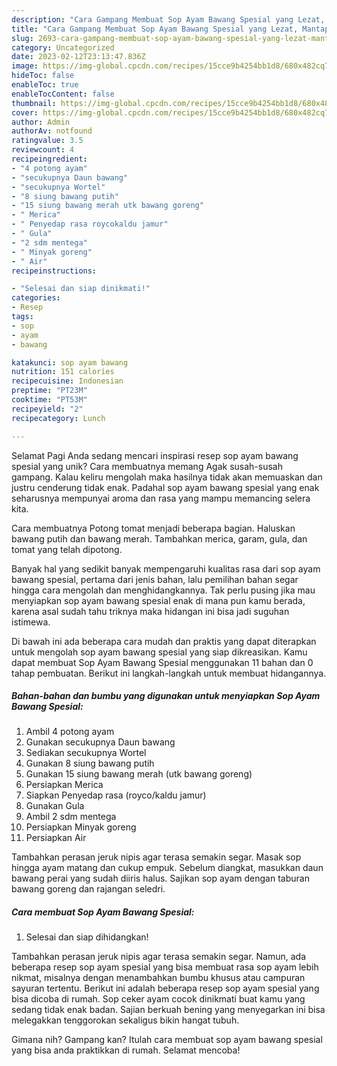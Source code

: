 ```yaml
---
description: "Cara Gampang Membuat Sop Ayam Bawang Spesial yang Lezat, Mantap"
title: "Cara Gampang Membuat Sop Ayam Bawang Spesial yang Lezat, Mantap"
slug: 2693-cara-gampang-membuat-sop-ayam-bawang-spesial-yang-lezat-mantap
category: Uncategorized
date: 2023-02-12T23:13:47.836Z
image: https://img-global.cpcdn.com/recipes/15cce9b4254bb1d8/680x482cq70/sop-ayam-bawang-spesial-foto-resep-utama.jpg
hideToc: false
enableToc: true
enableTocContent: false
thumbnail: https://img-global.cpcdn.com/recipes/15cce9b4254bb1d8/680x482cq70/sop-ayam-bawang-spesial-foto-resep-utama.jpg
cover: https://img-global.cpcdn.com/recipes/15cce9b4254bb1d8/680x482cq70/sop-ayam-bawang-spesial-foto-resep-utama.jpg
author: Admin
authorAv: notfound
ratingvalue: 3.5
reviewcount: 4
recipeingredient:
- "4 potong ayam"
- "secukupnya Daun bawang"
- "secukupnya Wortel"
- "8 siung bawang putih"
- "15 siung bawang merah utk bawang goreng"
- " Merica"
- " Penyedap rasa roycokaldu jamur"
- " Gula"
- "2 sdm mentega"
- " Minyak goreng"
- " Air"
recipeinstructions:

- "Selesai dan siap dinikmati!"
categories:
- Resep
tags:
- sop
- ayam
- bawang

katakunci: sop ayam bawang 
nutrition: 151 calories
recipecuisine: Indonesian
preptime: "PT23M"
cooktime: "PT53M"
recipeyield: "2"
recipecategory: Lunch

---
```



Selamat Pagi Anda sedang mencari inspirasi resep sop ayam bawang spesial yang unik? Cara membuatnya memang Agak susah-susah gampang. Kalau keliru mengolah maka hasilnya tidak akan memuaskan dan justru cenderung tidak enak. Padahal sop ayam bawang spesial yang enak seharusnya mempunyai aroma dan rasa yang mampu memancing selera kita.


Cara membuatnya Potong tomat menjadi beberapa bagian. Haluskan bawang putih dan bawang merah. Tambahkan merica, garam, gula, dan tomat yang telah dipotong.

Banyak hal yang sedikit banyak mempengaruhi kualitas rasa dari sop ayam bawang spesial, pertama dari jenis bahan, lalu pemilihan bahan segar hingga cara mengolah dan menghidangkannya. Tak perlu pusing jika mau menyiapkan sop ayam bawang spesial enak di mana pun kamu berada, karena asal sudah tahu triknya maka hidangan ini bisa jadi suguhan istimewa.


Di bawah ini ada beberapa cara mudah dan praktis yang dapat diterapkan untuk mengolah sop ayam bawang spesial yang siap dikreasikan. Kamu dapat membuat Sop Ayam Bawang Spesial menggunakan 11 bahan dan 0 tahap pembuatan. Berikut ini langkah-langkah untuk membuat hidangannya.

<!--inarticleads1-->

##### Bahan-bahan dan bumbu yang digunakan untuk menyiapkan Sop Ayam Bawang Spesial:

1. Ambil 4 potong ayam
1. Gunakan secukupnya Daun bawang
1. Sediakan secukupnya Wortel
1. Gunakan 8 siung bawang putih
1. Gunakan 15 siung bawang merah (utk bawang goreng)
1. Persiapkan  Merica
1. Siapkan  Penyedap rasa (royco/kaldu jamur)
1. Gunakan  Gula
1. Ambil 2 sdm mentega
1. Persiapkan  Minyak goreng
1. Persiapkan  Air


Tambahkan perasan jeruk nipis agar terasa semakin segar. Masak sop hingga ayam matang dan cukup empuk. Sebelum diangkat, masukkan daun bawang perai yang sudah diiris halus. Sajikan sop ayam dengan taburan bawang goreng dan rajangan seledri. 

<!--inarticleads2-->

##### Cara membuat Sop Ayam Bawang Spesial:


1. Selesai dan siap dihidangkan!

Tambahkan perasan jeruk nipis agar terasa semakin segar. Namun, ada beberapa resep sop ayam spesial yang bisa membuat rasa sop ayam lebih nikmat, misalnya dengan menambahkan bumbu khusus atau campuran sayuran tertentu. Berikut ini adalah beberapa resep sop ayam spesial yang bisa dicoba di rumah. Sop ceker ayam cocok dinikmati buat kamu yang sedang tidak enak badan. Sajian berkuah bening yang menyegarkan ini bisa melegakkan tenggorokan sekaligus bikin hangat tubuh. 

Gimana nih? Gampang kan? Itulah cara membuat sop ayam bawang spesial yang bisa anda praktikkan di rumah. Selamat mencoba!
